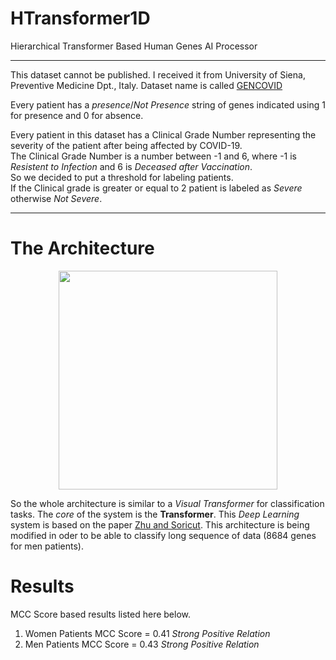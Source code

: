 # HTransformer1D
Hierarchical Transformer Based Human Genes AI Processor

---
This dataset cannot be published. I received it from University of Siena, Preventive Medicine Dpt., Italy.
Dataset name is called [GENCOVID](https://sites.google.com/dbm.unisi.it/gen-covid?pli=1)

Every patient has a _presence_/_Not Presence_ string of genes indicated using 1 for presence and 0 for absence.

Every patient in this dataset has a Clinical Grade Number representing the severity of the patient after being affected by COVID-19.<br>
The Clinical Grade Number is a number between -1 and 6, where -1 is _Resistent to Infection_ and 6 is _Deceased after Vaccination_.<br>
So we decided to put a threshold for labeling patients.<br>
If the Clinical grade is greater or equal to 2 patient is labeled as _*Severe*_ otherwise _*Not Severe*_.

---

# The Architecture

<p align="center">
<img src="https://user-images.githubusercontent.com/74437465/207886698-347d913c-fcf0-4411-8dd1-fe214e6bd3e3.svg" width="350" class="center">
</p>

So the whole architecture is similar to a _Visual Transformer_ for classification tasks. 
The _core_ of the system is the **Transformer**. This _Deep Learning_ system is based on the paper [Zhu and Soricut](https://doi.org/10.48550/arXiv.2107.11906). 
This architecture is being modified in oder to be able to classify long sequence of data (8684 genes for men patients).

# Results
MCC Score based results listed here below.

1. Women Patients MCC Score = 0.41 _Strong Positive Relation_
2. Men Patients MCC Score = 0.43 _Strong Positive Relation_
